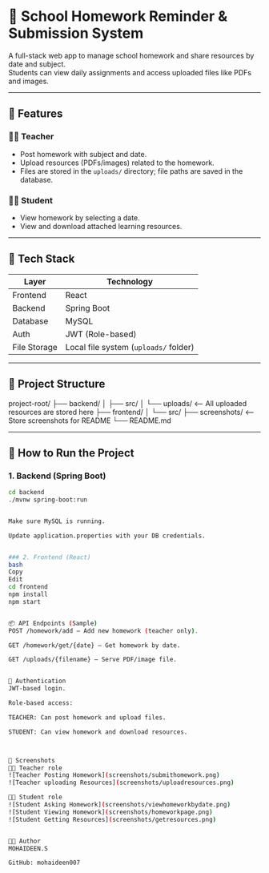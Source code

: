 # 🏫 School Homework Reminder & Submission System

A full-stack web app to manage school homework and share resources by date and subject.  
Students can view daily assignments and access uploaded files like PDFs and images.

---

## 📌 Features

### 👨‍🏫 Teacher
- Post homework with subject and date.
- Upload resources (PDFs/images) related to the homework.
- Files are stored in the `uploads/` directory; file paths are saved in the database.

### 👨‍🎓 Student
- View homework by selecting a date.
- View and download attached learning resources.

---

## 🧰 Tech Stack

| Layer       | Technology         |
|-------------|--------------------|
| Frontend    | React              |
| Backend     | Spring Boot        |
| Database    | MySQL              |
| Auth        | JWT (Role-based)   |
| File Storage| Local file system (`uploads/` folder) |

---

## 📁 Project Structure

project-root/
├── backend/
│ ├── src/
│ └── uploads/ <-- All uploaded resources are stored here
├── frontend/
│ └── src/
├── screenshots/ <-- Store screenshots for README
└── README.md



---

## 🚀 How to Run the Project

### 1. Backend (Spring Boot)
```bash
cd backend
./mvnw spring-boot:run


Make sure MySQL is running.

Update application.properties with your DB credentials.


### 2. Frontend (React)
bash
Copy
Edit
cd frontend
npm install
npm start


📦 API Endpoints (Sample)
POST /homework/add – Add new homework (teacher only).

GET /homework/get/{date} – Get homework by date.

GET /uploads/{filename} – Serve PDF/image file.


🔐 Authentication
JWT-based login.

Role-based access:

TEACHER: Can post homework and upload files.

STUDENT: Can view homework and download resources.



📸 Screenshots
👨‍🏫 Teacher role
![Teacher Posting Homework](screenshots/submithomework.png)
![Teacher uploading Resources](screenshots/uploadresources.png)

👨‍🎓 Student role
![Student Asking Homework](screenshots/viewhomeworkbydate.png)
![Student Viewing Homework](screenshots/homeworkpage.png)
![Student Getting Resources](screenshots/getresources.png)


🧑‍💻 Author
MOHAIDEEN.S

GitHub: mohaideen007
